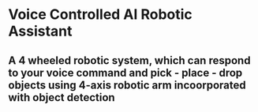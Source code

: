 # Voice Controlled AI Robotic Assistant
## A 4 wheeled robotic system, which can respond to your voice command and pick - place - drop objects using 4-axis robotic arm incoorporated with object detection
